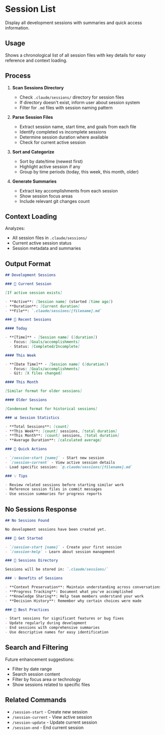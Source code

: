 # Session List

Display all development sessions with summaries and quick access information.

## Usage

Shows a chronological list of all session files with key details for easy reference and context loading.

## Process

1. **Scan Sessions Directory**

   - Check `.claude/sessions/` directory for session files
   - If directory doesn't exist, inform user about session system
   - Filter for `.md` files with session naming pattern

2. **Parse Session Files**

   - Extract session name, start time, and goals from each file
   - Identify completed vs incomplete sessions
   - Determine session duration where available
   - Check for current active session

3. **Sort and Categorize**

   - Sort by date/time (newest first)
   - Highlight active session if any
   - Group by time periods (today, this week, this month, older)

4. **Generate Summaries**
   - Extract key accomplishments from each session
   - Show session focus areas
   - Include relevant git changes count

## Context Loading

Analyzes:

- All session files in `.claude/sessions/`
- Current active session status
- Session metadata and summaries

## Output Format

```markdown
## Development Sessions

### 📍 Current Session

[If active session exists]

- **Active**: [Session name] (started [time ago])
- **Duration**: [Current duration]
- **File**: `.claude/sessions/[filename].md`

### 📅 Recent Sessions

#### Today

- **[Time]** - [Session name] ([duration])
  - Focus: [Goals/accomplishments]
  - Status: [Completed/Incomplete]

#### This Week

- **[Date Time]** - [Session name] ([duration])
  - Focus: [Goals/accomplishments]
  - Git: [X files changed]

#### This Month

[Similar format for older sessions]

#### Older Sessions

[Condensed format for historical sessions]

### 📊 Session Statistics

- **Total Sessions**: [count]
- **This Week**: [count] sessions, [total duration]
- **This Month**: [count] sessions, [total duration]
- **Average Duration**: [calculated average]

### 🚀 Quick Actions

- `/session-start [name]` - Start new session
- `/session-current` - View active session details
- Load specific session: `@.claude/sessions/[filename].md`

### 💡 Tips

- Review related sessions before starting similar work
- Reference session files in commit messages
- Use session summaries for progress reports
```

## No Sessions Response

```markdown
## No Sessions Found

No development sessions have been created yet.

### 🚀 Get Started

- `/session-start [name]` - Create your first session
- `/session-help` - Learn about session management

### 📁 Sessions Directory

Sessions will be stored in: `.claude/sessions/`

### 💡 Benefits of Sessions

- **Context Preservation**: Maintain understanding across conversations
- **Progress Tracking**: Document what you've accomplished
- **Knowledge Sharing**: Help team members understand your work
- **Decision History**: Remember why certain choices were made

### 🎯 Best Practices

- Start sessions for significant features or bug fixes
- Update regularly during development
- End sessions with comprehensive summaries
- Use descriptive names for easy identification
```

## Search and Filtering

Future enhancement suggestions:

- Filter by date range
- Search session content
- Filter by focus area or technology
- Show sessions related to specific files

## Related Commands

- `/session-start` - Create new session
- `/session-current` - View active session
- `/session-update` - Update current session
- `/session-end` - End current session
